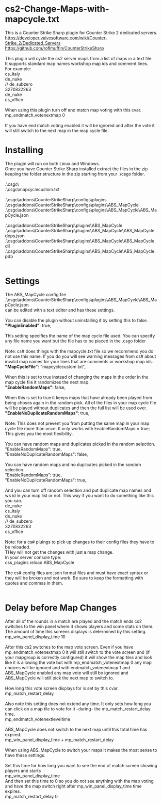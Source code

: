 # cs2-Change-Maps-with-mapcycle.txt
This is a Counter Strike Sharp plugin for Counter Strike 2 dedicated servers.<br>
https://developer.valvesoftware.com/wiki/Counter-Strike_2/Dedicated_Servers<br>
https://github.com/roflmuffin/CounterStrikeSharp<br>
<br>
This plugin will cycle the cs2 server maps from a list of maps in a text file.
<br>
It supports standard map names workshop map ids and comment lines.<br>
For example:<br>
cs_italy<br>
de_nuke<br>
// de_subzero<br>
3270832263<br>
de_nuke<br>
cs_office<br>
<br>
When using this plugin turn off end match map voting with this cvar.<br>
mp_endmatch_votenextmap 0<br>
<br>
If you have end match voting enabled it will be ignored and after the vote it will still switch to the next map in the map cycle file.
# Installing
The plugin will run on both Linux and Windows.<br>
Once you have Counter Strike Sharp installed extract the files in the zip keeping the folder structure in the zip starting from your .\csgo folder.<br>
<br>
.\csgo\ <br>
.\csgo\mapcyclecustom.txt<br>
<br>
.\csgo\addons\CounterStrikeSharp\configs\plugins<br>
.\csgo\addons\CounterStrikeSharp\configs\plugins\ABS_MapCycle<br>
.\csgo\addons\CounterStrikeSharp\configs\plugins\ABS_MapCycle\ABS_MapCycle.json<br>
<br>
.\csgo\addons\CounterStrikeSharp\plugins\ABS_MapCycle<br>
.\csgo\addons\CounterStrikeSharp\plugins\ABS_MapCycle\ABS_MapCycle.deps.json<br>
.\csgo\addons\CounterStrikeSharp\plugins\ABS_MapCycle\ABS_MapCycle.dll<br>
.\csgo\addons\CounterStrikeSharp\plugins\ABS_MapCycle\ABS_MapCycle.pdb<br>
<br>
# Settings
The ABS_MapCycle config file<br>
.\csgo\addons\CounterStrikeSharp\configs\plugins\ABS_MapCycle\ABS_MapCycle.json<br>
can be edited with a text editor and has these settings.<br>
<br>
You can disable the plugin without uninstalling it by setting this to false.<br>
<b>"PluginEnabled"</b>: true,<br>
<br>
This setting specifies the name of the map cycle file used. You can specify any file name you want but the file has to be placed in the .csgo folder<br>
<br>
Note: cs# does things with the mapcycle.txt file so we recommend you do not use this name. If you do you will see warning messages from cs# about invalid map names for your lines that are comments or workshop map ids.<br>
<b>"MapCycleFile"</b>: "mapcyclecustom.txt",<br>
<br>
When this is set to true instead of changing the maps in the order in the map cycle file it randomizes the next map.<br>
<b>"EnableRandomMaps"</b>: false,<br>
<br>
When this is set to true it keeps maps that have already been played from being choses again in the random pick. All of the files in your map cycle file will be played without duplicates and then the full list will be used over.<br>
<b>"EnableNoDuplicateRandomMaps"</b>: true,<br>
<br>
Note: This does not prevent you from putting the same map in your map cycle file more than once. It only works with EnableRandomMaps = true;<br>
This gives you the most flexibility.<br>
<br>
You can have random maps and duplicates picked in the random selection.<br>
"EnableRandomMaps": true,<br>
"EnableNoDuplicateRandomMaps": false,<br>
<br>
You can have random maps and no duplicates picked in the random selection.<br>
"EnableRandomMaps": true,<br>
"EnableNoDuplicateRandomMaps": true,<br>
<br>
And you can turn off random selection and put duplicate map names and ws id in your map list or not. This way if you want to do something like this you can. <br>
de_nuke<br>
cs_italy<br>
de_nuke<br>
// de_subzero<br>
3270832263<br>
cs_office<br>
<br>
Note: for a cs# pluings to pick up changes to their config files they have to be reloaded.<br>
THey will not get the changes with just a map change.<br>
In your server console type:<br>
css_plugins reload ABS_MapCycle<br>
<br>
The cs# config files are json format files and must have exact syntax or they will be broken and not work. Be sure to keep the formatting with quotes and commas in them.<br>
<br>
# Delay before Map Changes
After all of the rounds in a match are played and the match ends cs2 switches to the win panel where it shows players and some stats on them. The amount of time this screens displays is determined by this setting.<br>
mp_win_panel_display_time 10<br>
<br>
After this cs2 switches to the map vote screen. Even if you have mp_endmatch_votenextmap 0 it will still switch to the vote screen and (if your mapgroup is correctly configured) it will show the map tiles and look like it is allowing the vote but with mp_endmatch_votenextmap 0 any map choices will be ignored and with endmatch_votenextmap 1 and ABS_MapCycle enabled any map vote will still be ignored and ABS_MapCycle will still pick the next map to switch to.<br>
<br>
How long this vote screen displays for is set by this cvar.<br>
mp_match_restart_delay<br>
<br>
Also note this setting does not extend any time. It only sets how long you can click on a map tile to vote for it -during- the mp_match_restart_delay time.<br>
mp_endmatch_votenextleveltime<br>
<br>
ABS_MapCycle does not switch to the next map until this total time has expired.<br>
mp_win_panel_display_time + mp_match_restart_delay<br>
<br>
When using ABS_MapCycle to switch your maps it makes the most sense to have these settings.<br>
<br>
Set this time for how long you want to see the end of match screen showing players and starts<br>
mp_win_panel_display_time<br>
And then set this time to 0 so you do not see anything with the map voting and have the map switch right after mp_win_panel_display_time time expires.<br>
mp_match_restart_delay 0<br>
<br>
